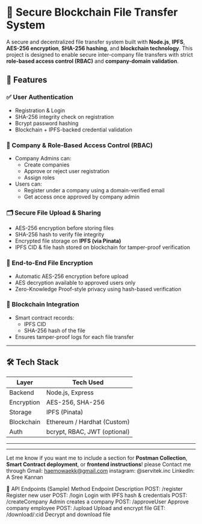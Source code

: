 # 🔐 Secure Blockchain File Transfer System

A secure and decentralized file transfer system built with **Node.js**, **IPFS**, **AES-256 encryption**, **SHA-256 hashing**, and **blockchain technology**. This project is designed to enable secure inter-company file transfers with strict **role-based access control (RBAC)** and **company-domain validation**.

## 🚀 Features

### ✅ User Authentication
- Registration & Login
- SHA-256 integrity check on registration
- Bcrypt password hashing
- Blockchain + IPFS-backed credential validation

### 🏢 Company & Role-Based Access Control (RBAC)
- Company Admins can:
  - Create companies
  - Approve or reject user registration
  - Assign roles
- Users can:
  - Register under a company using a domain-verified email
  - Get access once approved by company admin

### 🗂️ Secure File Upload & Sharing
- AES-256 encryption before storing files
- SHA-256 hash to verify file integrity
- Encrypted file storage on **IPFS (via Pinata)**
- IPFS CID & file hash stored on blockchain for tamper-proof verification

### 🔐 End-to-End File Encryption
- Automatic AES-256 encryption before upload
- AES decryption available to approved users only
- Zero-Knowledge Proof-style privacy using hash-based verification

### 📡 Blockchain Integration
- Smart contract records:
  - IPFS CID
  - SHA-256 hash of the file
- Ensures tamper-proof logs for each file transfer

---

## 🛠️ Tech Stack

| Layer       | Tech Used                     |
|-------------|-------------------------------|
| Backend     | Node.js, Express              |
| Encryption  | AES-256, SHA-256              |
| Storage     | IPFS (Pinata)                 |
| Blockchain  | Ethereum / Hardhat (Custom)   |
| Auth        | bcrypt, RBAC, JWT (optional)  |

---


---

Let me know if you want me to include a section for **Postman Collection**, **Smart Contract deployment**, or **frontend instructions**!
please Contact me through Gmail: haemowaekk@gmail.com
instagram: @servitek.inc
LinkedIn: A Sree Kannan


📎 API Endpoints (Sample)
Method	Endpoint	Description
POST:	/register	Register new user
POST:	/login	Login with IPFS hash & credentials
POST:	/createCompany	Admin creates a company
POST:	/approveUser	Approve company employee
POST:	/upload	Upload and encrypt file
GET:	/download/:cid	Decrypt and download file
